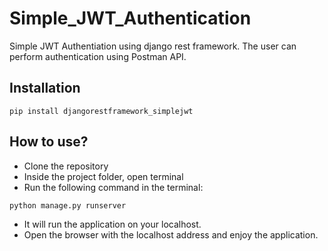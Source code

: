 
# Simple_JWT_Authentication

Simple JWT Authentiation using django rest framework. The 
user can perform authentication using Postman API. 

## Installation

```
pip install djangorestframework_simplejwt
```

## How to use?

- Clone the repository
- Inside the project folder, open terminal
- Run the following command in the terminal:
```
python manage.py runserver
```
- It will run the application on your localhost.
- Open the browser with the localhost address and enjoy the application.
